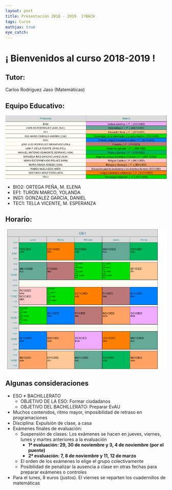 ```yaml
---
layout: post
title: Presentación 2018 - 2019	 1ºBACH
tags: Curso
mathjax: true
eye_catch: 
---
```


# ¡ Bienvenidos al curso 2018-2019 !


## Tutor:

Carlos Rodríguez Jaso (Matemáticas)

## Equipo Educativo:

![](/assets/img/2018-09-13-095439_897x352_scrot.png)

- BIO2: ORTEGA PEÑA, M. ELENA 
- EF1: TURÓN MARCO, YOLANDA 
- ING1: GONZALEZ GARCIA, DANIEL 
- TEC1: TELLA VICENTE, M. ESPERANZA 

## Horario:

![](/assets/img/2018-09-13-094457_774x672_scrot.png)

## Algunas consideraciones

- ESO $\neq$ BACHILLERATO
  - OBJETIVO DE LA ESO: Formar ciudadanos
  - OBJETIVO DEL BACHILLERATO: Preparar EvAU
- Muchos contenidos, ritmo mayor, imposibilidad de retraso en programaciones
- Disciplina: Expulsión de clase, a casa
- Exámenes finales de evaluación:
  - Suspensión de clases: Los exámenes se hacen en jueves, viernes, lunes y martes anteriores a la evaluación 
    - **1ª evaluación: 29, 30 de noviembre y 3, 4 de noviembre (por el puente)**
    - **2ª evaluación: 7, 8 de noviembre y 11, 12 de marzo**
  - El orden de los exámenes lo elige el grupo colectivamente
  - Posibilidad de penalizar la ausencia a clase en otras fechas para preparar exámenes o controles
- Para el lunes, 8 euros (justos). El viernes se reparten los cuadernillos de matemáticas